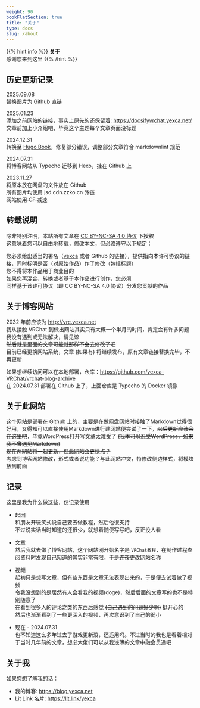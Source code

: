 ```yaml
---
weight: 90
bookFlatSection: true
title: "关于"
type: docs
slug: /about
---
```


{{% hint info %}}
**关于**  
感谢您来到这里
{{% /hint %}}

## 历史更新记录

2025.09.08  
替换图片为 Github 直链

2025.01.23  
添加之前网站的链接，事实上原先的还保留着: <https://docsifyvrchat.yexca.net/>  
文章前加上小介绍吧，毕竟这个主题每个文章页面没标题

2024.12.31  
转换至 [Hugo Book](https://themes.gohugo.io/themes/hugo-book/)，修复部分错误，调整部分文章符合 markdownlint 规范

2024.07.31  
将博客网站从 Typecho 迁移到 Hexo，挂在 Github 上

2023.11.27  
将原本放在网盘的文件放在 Github  
所有图片均使用 jsd.cdn.zzko.cn 外链  
~~网站使用 CF 减速~~

## 转载说明

除非特别注明，本站所有文章在 [CC BY-NC-SA 4.0 协议](https://creativecommons.org/licenses/by-nc-sa/4.0/) 下授权  
这意味着您可以自由地转载，修改本文，但必须遵守以下规定：  

您必须给出适当的署名（[yexca](https://blog.yexca.net/) 或者 Github 的链接），提供指向本许可协议的链接，同时标明是否（对原始作品）作了修改（包括标题）  
您不得将本作品用于商业目的  
如果您再混合、转换或者基于本作品进行创作，您必须  
同样基于该许可协议（即 CC BY-NC-SA 4.0 协议）分发您贡献的作品

## 关于博客网站

2032 年前应该为 <http://vrc.yexca.net>  
我从接触 VRChat 到做出网站其实只有大概一个半月的时间，肯定会有许多问题我没有遇到或无法解决，请见谅  
~~然后就是里面的文章可能就那样不会去修改了吧~~  
目前已经更换网站系统，文章 ~~(如果有)~~ 将继续发布，原有文章链接替换完毕，不再更新  

如果想继续访问可以在本地部署，仓库：<https://github.com/yexca-VRChat/vrchat-blog-archive>  
在 2024.07.31 部署在 Github 上了，上面仓库是 Typecho 的 Docker 镜像

## 关于此网站

这个网站是部署在 Github 上的，主要是在做网盘网站时接触了Markdown觉得很好用，又得知可以直接使用Markdown进行建网站便尝试了一下，~~以后更新应该会在这里吧~~，毕竟WordPress打开写文章太难受了 ~~(我本可以忍受WordPress，如果我不曾遇见Markdown)~~  
~~现在两网站将一起更新，但此网站会更快点？~~  
考虑到博客网站修改，形式或者说功能？与此网站冲突，特修改侧边样式，将模块放到前面  

## 记录

这里是我为什么做这些，仅记录使用  

* 起因  
和朋友开玩笑式说自己要去做教程，然后他很支持  
不过说实话当时知道的还很少，就想着随便写写吧，反正没人看

* 文章  
然后我就去做了博客网站，这个网站刚开始名字是 `VRChat教程`，在制作过程查阅资料时发现自己知道的其实非常有限，于是~~连夜~~更改网站名称  

* 视频  
起初只是想写文章，但有些东西是文章无法表现出来的，于是便去试着做了视频  
令我没想到的是居然有人会看我的视频(doge)，然后后面的文章写的也不是特别随意了  
在看到很多人的评论之类的东西后感觉 ~~(自己遇到的问题好少啊)~~ 挺开心的  
然后也渐渐看到了一些更深入的视频，再次意识到了自己的弱小  

* 现在 - 2024.07.31  
也不知道这么多年过去了游戏更新没，还适用吗。不过当时的我也是看着相对于当时几年前的文章，想必大佬们可以从我浅薄的文章中融会贯通吧

## 关于我

如果您想了解我的话：

* 我的博客: <https://blog.yexca.net>
* Lit Link 名片: <https://lit.link/yexca>
